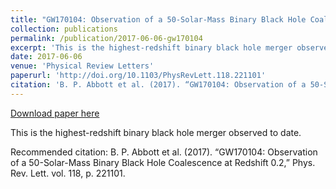 ```yaml
---
title: "GW170104: Observation of a 50-Solar-Mass Binary Black Hole Coalescence at Redshift 0.2"
collection: publications
permalink: /publication/2017-06-06-gw170104
excerpt: 'This is the highest-redshift binary black hole merger observed to date.'
date: 2017-06-06
venue: 'Physical Review Letters'
paperurl: 'http://doi.org/10.1103/PhysRevLett.118.221101'
citation: 'B. P. Abbott et al. (2017). “GW170104: Observation of a 50-Solar-Mass Binary Black Hole Coalescence at Redshift 0.2,” Phys. Rev. Lett. vol. 118, p. 221101.'
---
```


<a href='http://doi.org/10.1103/PhysRevLett.118.221101'>Download paper here</a>

This is the highest-redshift binary black hole merger observed to date.

Recommended citation: B. P. Abbott et al. (2017). “GW170104: Observation of a 50-Solar-Mass Binary Black Hole Coalescence at Redshift 0.2,” Phys. Rev. Lett. vol. 118, p. 221101.